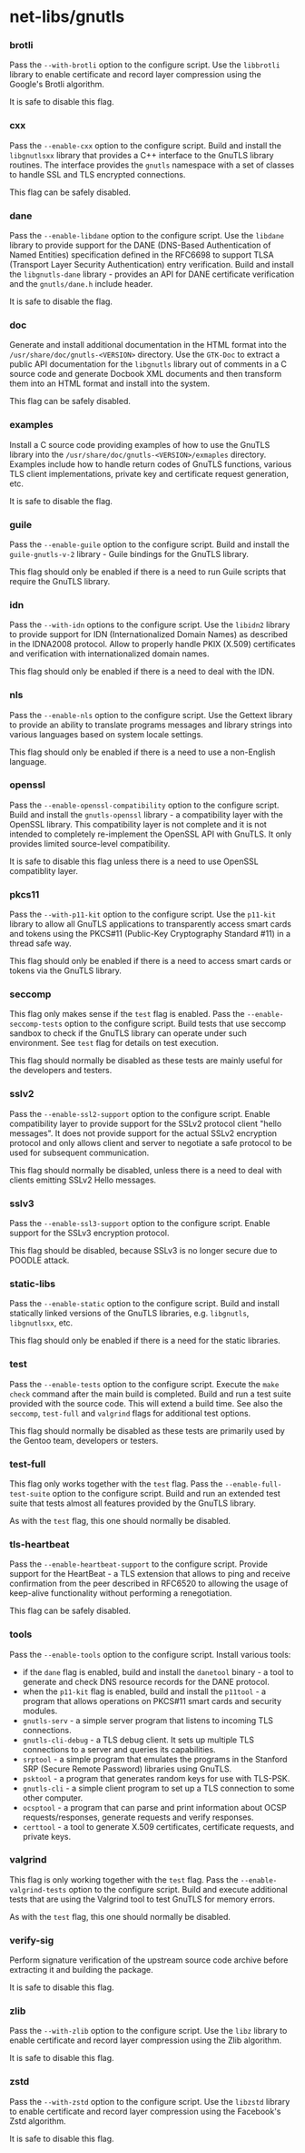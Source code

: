 # net-libs/gnutls

### brotli
Pass the `--with-brotli` option to the configure script. Use the `libbrotli` library to enable certificate and record layer compression using the Google's Brotli algorithm.

It is safe to disable this flag.

### cxx
Pass the `--enable-cxx` option to the configure script. Build and install the `libgnutlsxx` library that provides a C++ interface to the GnuTLS library routines. The interface provides the `gnutls` namespace with a set of classes to handle SSL and TLS encrypted connections.

This flag can be safely disabled.

### dane
Pass the `--enable-libdane` option to the configure script. Use the `libdane` library to provide support for the DANE (DNS-Based Authentication of Named Entities) specification defined in the RFC6698 to support TLSA (Transport Layer Security Authentication) entry verification. Build and install the `libgnutls-dane` library - provides an API for DANE certificate verification and the `gnutls/dane.h` include header.

It is safe to disable the flag.

### doc
Generate and install additional documentation in the HTML format into the `/usr/share/doc/gnutls-<VERSION>` directory. Use the `GTK-Doc` to extract a public API documentation for the `libgnutls` library out of comments in a C source code and generate Docbook XML documents and then transform them into an HTML format and install into the system.

This flag can be safely disabled.

### examples
Install a C source code providing examples of how to use the GnuTLS library into the `/usr/share/doc/gnutls-<VERSION>/exmaples` directory. Examples include how to handle return codes of GnuTLS functions, various TLS client implementations, private key and certificate request generation, etc.

It is safe to disable the flag.

### guile
Pass the `--enable-guile` option to the configure script. Build and install the `guile-gnutls-v-2` library - Guile bindings for the GnuTLS library.

This flag should only be enabled if there is a need to run Guile scripts that require the GnuTLS library.

### idn
Pass the `--with-idn` options to the configure script. Use the `libidn2` library to provide support for IDN (Internationalized Domain Names) as described in the IDNA2008 protocol. Allow to properly handle PKIX (X.509) certificates and verification with internationalized domain names.

This flag should only be enabled if there is a need to deal with the IDN.

### nls
Pass the `--enable-nls` option to the configure script. Use the Gettext library to provide an ability to translate programs messages and library strings into various languages based on system locale settings.

This flag should only be enabled if there is a need to use a non-English language.

### openssl
Pass the `--enable-openssl-compatibility` option to the configure script. Build and install the `gnutls-openssl` library - a compatibility layer with the OpenSSL library. This compatibility layer is not complete and it is not intended to completely re-implement the OpenSSL API with GnuTLS. It only provides limited source-level compatibility.

It is safe to disable this flag unless there is a need to use OpenSSL compatiblity layer.

### pkcs11
Pass the `--with-p11-kit` option to the configure script. Use the `p11-kit` library to allow all GnuTLS applications to transparently access smart cards and tokens using the PKCS#11 (Public-Key Cryptography Standard #11) in a thread safe way.

This flag should only be enabled if there is a need to access smart cards or tokens via the GnuTLS library.

### seccomp
This flag only makes sense if the `test` flag is enabled. Pass the `--enable-seccomp-tests` option to the configure script. Build tests that use seccomp sandbox to check if the GnuTLS library can operate under such environment. See `test` flag for details on test execution.

This flag should normally be disabled as these tests are mainly useful for the developers and testers.

### sslv2
Pass the `--enable-ssl2-support` option to the configure script. Enable compatibility layer to provide support for the SSLv2 protocol client "hello messages". It does not provide support for the actual SSLv2 encryption protocol and only allows client and server to negotiate a safe protocol to be used for subsequent communication.

This flag should normally be disabled, unless there is a need to deal with clients emitting SSLv2 Hello messages.

### sslv3
Pass the `--enable-ssl3-support` option to the configure script. Enable support for the SSLv3 encryption protocol.

This flag should be disabled, because SSLv3 is no longer secure due to POODLE attack.

### static-libs
Pass the `--enable-static` option to the configure script. Build and install statically linked versions of the GnuTLS libraries, e.g. `libgnutls`, `libgnutlsxx`, etc.

This flag should only be enabled if there is a need for the static libraries.

### test
Pass the `--enable-tests` option to the configure script. Execute the `make check` command after the main build is completed. Build and run a test suite provided with the source code. This will extend a build time. See also the `seccomp`, `test-full` and `valgrind` flags for additional test options.

This flag should normally be disabled as these tests are primarily used by the Gentoo team, developers or testers.

### test-full
This flag only works together with the `test` flag. Pass the `--enable-full-test-suite` option to the configure script. Build and run an extended test suite that tests almost all features provided by the GnuTLS library.

As with the `test` flag, this one should normally be disabled.

### tls-heartbeat
Pass the `--enable-heartbeat-support` to the configure script. Provide support for the HeartBeat - a TLS extension that allows to ping and receive confirmation from the peer described in RFC6520 to allowing the usage of keep-alive functionality without performing a renegotiation.

This flag can be safely disabled.

### tools
Pass the `--enable-tools` option to the configure script. Install various tools:

- if the `dane` flag is enabled, build and install the `danetool` binary - a tool to generate and check DNS resource records for the DANE protocol.
- when the `p11-kit` flag is enabled, build and install the `p11tool` - a program that allows operations on PKCS#11 smart cards and security modules.
- `gnutls-serv` - a simple server program that listens to incoming TLS connections.
- `gnutls-cli-debug` - a TLS debug client. It sets up multiple TLS connections to a server and queries its capabilities.
- `srptool` - a simple program that emulates the programs in the Stanford SRP (Secure Remote Password) libraries using GnuTLS.
- `psktool` - a program  that generates random keys for use with TLS-PSK.
- `gnutls-cli` - a simple client program to set up a TLS connection to some other computer.
- `ocsptool` - a program that can parse and print information about OCSP requests/responses, generate requests and verify responses.
- `certtool` - a tool to generate X.509 certificates, certificate requests, and private keys.

### valgrind
This flag is only working together with the `test` flag. Pass the `--enable-valgrind-tests` option to the configure script. Build and execute additional tests that are using the Valgrind tool to test GnuTLS for memory errors.

As with the `test` flag, this one should normally be disabled.

### verify-sig
Perform signature verification of the upstream source code archive before extracting it and building the package.

It is safe to disable this flag.

### zlib
Pass the `--with-zlib` option to the configure script. Use the `libz` library to enable certificate and record layer compression using the Zlib algorithm.

It is safe to disable this flag.

### zstd
Pass the `--with-zstd` option to the configure script. Use the `libzstd` library to enable certificate and record layer compression using the Facebook's Zstd algorithm.

It is safe to disable this flag.
